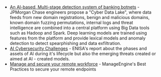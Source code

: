 * [An AI-based, Multi-stage detection system of banking botnets](https://arxiv.org/pdf/1907.08276.pdf) - JPMorgan Chase engineers propose a "Cyber Data Lake", where data feeds from new domain registrations, benign and malicious domains, known domain fuzzing permutations, internal logs and threat intelligence are combined into a central platform using Big Data tools such as Hadoop and Spark. Deep learning models are trained using features from the platform and provide lexical models and anomaly detection to detect spearphishing and data exfiltration.
* [AI Cybersecurity Challenges](https://www.enisa.europa.eu/publications/artificial-intelligence-cybersecurity-challenges) - ENISA's report about the phases and assets of AI during it's lifecycle but also the emerging threats created or aimed at AI - created models.
* [Manage and secure your remote workforce](https://download.manageengine.com/remote-work-tools/images/best-practices-to-enforce-proper-remote-work.pdf) - ManageEngine's Best Practices to secure your remote endpoints

